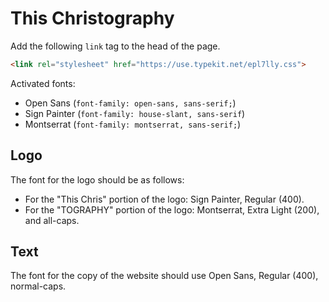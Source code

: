 # This Christography

Add the following `link` tag to the head of the page.

```html
<link rel="stylesheet" href="https://use.typekit.net/epl7lly.css">
```

Activated fonts:

- Open Sans (`font-family: open-sans, sans-serif;`)
- Sign Painter (`font-family: house-slant, sans-serif`)
- Montserrat (`font-family: montserrat, sans-serif;`)

## Logo

The font for the logo should be as follows:

- For the "This Chris" portion of the logo: Sign Painter, Regular (400).
- For the "TOGRAPHY" portion of the logo: Montserrat, Extra Light (200), and all-caps.

## Text

The font for the copy of the website should use Open Sans, Regular (400), normal-caps.
